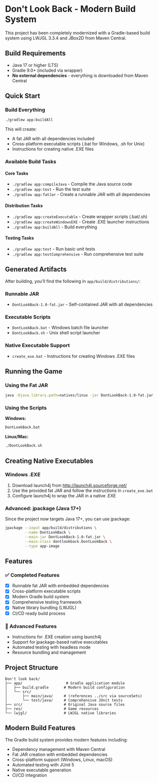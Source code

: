 # Don't Look Back - Modern Build System

This project has been completely modernized with a Gradle-based build system using LWJGL 3.3.4 and JBox2D from Maven Central.

## Build Requirements

- Java 17 or higher (LTS)  
- Gradle 9.0+ (included via wrapper)
- **No external dependencies** - everything is downloaded from Maven Central

## Quick Start

### Build Everything
```bash
./gradlew app:buildAll
```

This will create:
- A fat JAR with all dependencies included
- Cross-platform executable scripts (.bat for Windows, .sh for Unix)
- Instructions for creating native .EXE files

### Available Build Tasks

#### Core Tasks
- `./gradlew app:compileJava` - Compile the Java source code
- `./gradlew app:test` - Run the test suite
- `./gradlew app:fatJar` - Create a runnable JAR with all dependencies

#### Distribution Tasks
- `./gradlew app:createExecutable` - Create wrapper scripts (.bat/.sh)
- `./gradlew app:createWindowsEXE` - Create .EXE launcher instructions
- `./gradlew app:buildAll` - Build everything

#### Testing Tasks
- `./gradlew app:test` - Run basic unit tests
- `./gradlew app:testComprehensive` - Run comprehensive test suite

## Generated Artifacts

After building, you'll find the following in `app/build/distributions/`:

### Runnable JAR
- `DontLookBack-1.0-fat.jar` - Self-contained JAR with all dependencies

### Executable Scripts
- `DontLookBack.bat` - Windows batch file launcher
- `DontLookBack.sh` - Unix shell script launcher

### Native Executable Support
- `create_exe.bat` - Instructions for creating Windows .EXE files

## Running the Game

### Using the Fat JAR
```bash
java -Djava.library.path=natives/linux -jar DontLookBack-1.0-fat.jar
```

### Using the Scripts
**Windows:**
```cmd
DontLookBack.bat
```

**Linux/Mac:**
```bash
./DontLookBack.sh
```

## Creating Native Executables

### Windows .EXE
1. Download launch4j from http://launch4j.sourceforge.net/
2. Use the provided fat JAR and follow the instructions in `create_exe.bat`
3. Configure launch4j to wrap the JAR in a native .EXE

### Advanced: jpackage (Java 17+)
Since the project now targets Java 17+, you can use jpackage:
```bash
jpackage --input app/build/distributions \
         --name DontLookBack \
         --main-jar DontLookBack-1.0-fat.jar \
         --main-class dontlookback.DontLookBack \
         --type app-image
```

## Features

### ✅ Completed Features
- [x] Runnable fat JAR with embedded dependencies
- [x] Cross-platform executable scripts
- [x] Modern Gradle build system
- [x] Comprehensive testing framework
- [x] Native library bundling (LWJGL)
- [x] CI/CD ready build process

### 🎯 Advanced Features
- Instructions for .EXE creation using launch4j
- Support for jpackage-based native executables
- Automated testing with headless mode
- Resource bundling and management

## Project Structure

```
Don't look back/
├── app/                    # Gradle application module
│   ├── build.gradle       # Modern build configuration
│   └── src/
│       ├── main/java/     # (references ../src via sourceSets)
│       └── test/java/     # Comprehensive JUnit tests
├── src/                   # Original Java source files
├── res/                   # Game resources
└── lwjgl/                 # LWJGL native libraries
```

## Modern Build Features

The Gradle build system provides modern features including:
- Dependency management with Maven Central
- Fat JAR creation with embedded dependencies
- Cross-platform support (Windows, Linux, macOS)
- Automated testing with JUnit 5
- Native executable generation
- CI/CD integration